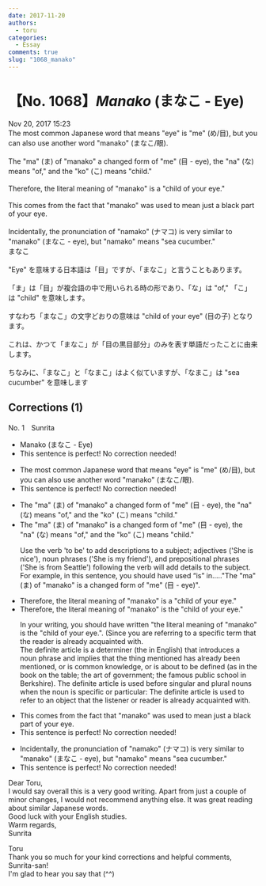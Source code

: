 ```yaml
---
date: 2017-11-20
authors:
  - toru
categories:
  - Essay
comments: true
slug: "1068_manako"
---
```


# 【No. 1068】<strong><em>Manako</strong></em> (まなこ - Eye)
<div class="date">Nov 20, 2017 15:23</div>
<div id="post"><div id="body_show_ori">
The most common Japanese word that means "eye" is "me" (め/目), but you can also use another word "manako" (まなこ/眼).<br/><br/>The "ma" (ま) of "manako" a changed form of "me" (目 - eye), the "na" (な) means "of," and the "ko" (こ) means "child."<br/><br/>Therefore, the literal meaning of "manako" is a "child of your eye."<br/><br/>This comes from the fact that "manako" was used to mean just a black part of your eye.<br/><br/>Incidentally, the pronunciation of "namako" (ナマコ) is very similar to "manako" (まなこ - eye), but "namako" means "sea cucumber."
</div></div>

<!-- more -->

<div id="post_ja"><div id="body_show_mo">
まなこ<br/><br/>"Eye" を意味する日本語は「目」ですが、「まなこ」と言うこともあります。<br/><br/>「ま」は「目」が複合語の中で用いられる時の形であり、「な」は "of," 「こ」は "child" を意味します。<br/><br/>すなわち「まなこ」の文字どおりの意味は "child of your eye" (目の子) となります。<br/><br/>これは、かつて「まなこ」が「目の黒目部分」のみを表す単語だったことに由来します。<br/><br/>ちなみに、「まなこ」と「なまこ」はよく似ていますが、「なまこ」は "sea cucumber" を意味します
</div></div>

## Corrections (1)
<div id="block"><div class="first_name"> No. 1　<span class="just_name">Sunrita</span></div><div id="block2">
<ul class="correction_field">
<li class="incorrect">Manako (まなこ - Eye)</li>
<li class="corrected perfect">This sentence is perfect! No correction needed!</li>
</ul>
<ul class="correction_field">
<li class="incorrect">The most common Japanese word that means "eye" is "me" (め/目), but you can also use another word "manako" (まなこ/眼).</li>
<li class="corrected perfect">This sentence is perfect! No correction needed!</li>
</ul>
<ul class="correction_field">
<li class="incorrect">The "ma" (ま) of "manako" a changed form of "me" (目 - eye), the "na" (な) means "of," and the "ko" (こ) means "child."</li>
<li class="corrected correct">
<span class="f_blue">The "ma" (ま) of "manako" is a changed form of "me" (目 - eye),</span> the "na" (な) means "of," and the "ko" (こ) means "child."
<p class="correction_comment">Use the verb 'to be' to add descriptions to a subject; adjectives ('She is nice'), noun phrases ('She is my friend'), and prepositional phrases ('She is from Seattle') following the verb will add details to the subject. For example, in this sentence, you should have used “is” in....."The "ma" (ま) of "manako" is a changed form of "me" (目 - eye)".</p>
</li>
</ul>
<ul class="correction_field">
<li class="incorrect">Therefore, the literal meaning of "manako" is a "child of your eye."</li>
<li class="corrected correct">
Therefore, the literal meaning of "manako" is <span class="f_blue">the</span> "child of your eye."
<p class="correction_comment">In your writing, you should have written "the literal meaning of "manako" is the "child of your eye.". (Since you are referring to a specific term that the reader is already acquainted with.<br/>The definite article is a determiner (the in English) that introduces a noun phrase and implies that the thing mentioned has already been mentioned, or is common knowledge, or is about to be defined (as in the book on the table; the art of government; the famous public school in Berkshire). The definite article is used before singular and plural nouns when the noun is specific or particular: The definite article is used to refer to an object that the listener or reader is already acquainted with.</p>
</li>
</ul>
<ul class="correction_field">
<li class="incorrect">This comes from the fact that "manako" was used to mean just a black part of your eye.</li>
<li class="corrected perfect">This sentence is perfect! No correction needed!</li>
</ul>
<ul class="correction_field">
<li class="incorrect">Incidentally, the pronunciation of "namako" (ナマコ) is very similar to "manako" (まなこ - eye), but "namako" means "sea cucumber."</li>
<li class="corrected perfect">This sentence is perfect! No correction needed!</li>
</ul>
<p class="comment_small">
 Dear Toru,
 <br/>
 I would say overall this is a very good writing. Apart from just a couple of minor changes, I would not recommend anything else. It was great reading about similar Japanese words.
 <br/>
 Good luck with your English studies.
 <br/>
 Warm regards,
 <br/>
 Sunrita
</p>

</div><div class="name"><span class="just_name">Toru</span><br>
Thank you so much for your kind corrections and helpful comments, Sunrita-san!<br/>I'm glad to hear you say that (^^)
</div>
</div>
